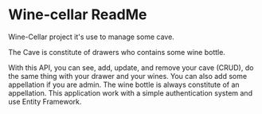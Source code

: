 # Wine-cellar ReadMe

Wine-Cellar project it's use to manage some cave.

The Cave is constitute of drawers who contains some wine bottle.

With this API, you can see, add, update, and remove your cave (CRUD), do the same thing with your drawer and your wines. 
You can also add some appellation if you are admin. The wine bottle is always constitute of an appellation.
This application work with a simple authentication system and use Entity Framework.
